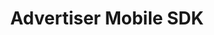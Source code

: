 ---
# Github project slug used to link to the project page
slug: mobile-sdk-advertiser
title: Advertiser Mobile SDK
# image used for the project overview (see assets/img folder)
img: header_800_Mobile_App2.jpg
# text for HTML alt tag
alt: affilinet Advertiser Mobile SDK
# description used for the project overview
description: affilinet’s Mobile SDK for Advertisers is a <b>feature rich mobile SDK</b> which offers you the full functional package to be successful in your mobile efforts.
# published: the project is only shown on the project overview page if set to true
published: true
# position: used for sorting the projects on the overview page 
position: 2

---